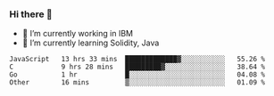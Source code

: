 ### Hi there 👋

<!--
**mathcodeman/mathcodeman** is a ✨ _special_ ✨ repository because its `README.md` (this file) appears on your GitHub profile.

Here are some ideas to get you started:

- 🔭 I’m currently working on ...
- 🌱 I’m currently learning ...
- 👯 I’m looking to collaborate on ...
- 🤔 I’m looking for help with ...
- 💬 Ask me about ...
- 📫 How to reach me: ...
- 😄 Pronouns: ...
- ⚡ Fun fact: ...
-->

- 🔭 I’m currently working in IBM
- 🌱 I’m currently learning Solidity, Java

<!--START_SECTION:waka-->

```text
JavaScript   13 hrs 33 mins  █████████████▓░░░░░░░░░░░   55.26 %
C            9 hrs 28 mins   █████████▓░░░░░░░░░░░░░░░   38.64 %
Go           1 hr            █░░░░░░░░░░░░░░░░░░░░░░░░   04.08 %
Other        16 mins         ▒░░░░░░░░░░░░░░░░░░░░░░░░   01.09 %
```

<!--END_SECTION:waka-->
